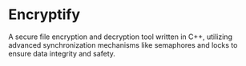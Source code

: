 # Encryptify
A secure file encryption and decryption tool written in C++, utilizing advanced synchronization mechanisms like semaphores and locks to ensure data integrity and safety.
